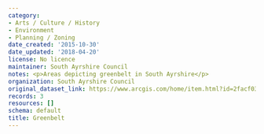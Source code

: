 ```yaml
---
category:
- Arts / Culture / History
- Environment
- Planning / Zoning
date_created: '2015-10-30'
date_updated: '2018-04-20'
license: No licence
maintainer: South Ayrshire Council
notes: <p>Areas depicting greenbelt in South Ayrshire</p>
organization: South Ayrshire Council
original_dataset_link: https://www.arcgis.com/home/item.html?id=2facf03873644aab824f4e5ccaed4d7d
records: 3
resources: []
schema: default
title: Greenbelt
---
```

